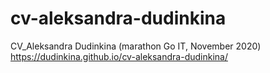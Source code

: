 # cv-aleksandra-dudinkina
CV_Aleksandra Dudinkina (marathon Go IT, November 2020)
https://dudinkina.github.io/cv-aleksandra-dudinkina/
